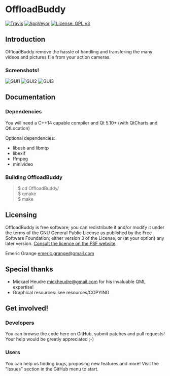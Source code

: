 OffloadBuddy
============

[![Travis](https://img.shields.io/travis/emericg/OffloadBuddy.svg?style=flat-square)](https://travis-ci.org/emericg/OffloadBuddy)
[![AppVeyor](https://img.shields.io/appveyor/ci/emericg/OffloadBuddy.svg?style=flat-square)](https://ci.appveyor.com/project/emericg/offloadbuddy)
[![License: GPL v3](https://img.shields.io/badge/license-GPL%20v3-blue.svg&style=flat-square)](http://www.gnu.org/licenses/gpl-3.0)


## Introduction

OffloadBuddy remove the hassle of handling and transfering the many videos and pictures file from your action cameras.


### Screenshots!

![GUI1](https://i.imgur.com/tqCeaEC.png)
![GUI2](https://i.imgur.com/96E5Y29.png)
![GUI3](https://i.imgur.com/wnG32fh.png)


## Documentation

### Dependencies

You will need a C++14 capable compiler and Qt 5.10+ (with QtCharts and QtLocation)

Optional dependencies:
- libusb and libmtp  
- libexif  
- ffmpeg  
- minivideo  

### Building OffloadBuddy

> $ cd OffloadBuddy/  
> $ qmake  
> $ make  


## Licensing

OffloadBuddy is free software; you can redistribute it and/or modify it under the terms of the GNU General Public License as published by the Free Software Foundation; either version 3 of the License, or (at your option) any later version.
[Consult the licence on the FSF website](http://www.gnu.org/licenses/gpl-3.0.txt).

Emeric Grange <emeric.grange@gmail.com>


## Special thanks

* Mickael Heudre <mickheudre@gmail.com> for his invaluable QML expertise!
* Graphical resources: see resources/COPYING


## Get involved!

### Developers

You can browse the code here on GitHub, submit patches and pull requests! Your help would be greatly appreciated ;-)

### Users

You can help us finding bugs, proposing new features and more! Visit the "Issues" section in the GitHub menu to start.
